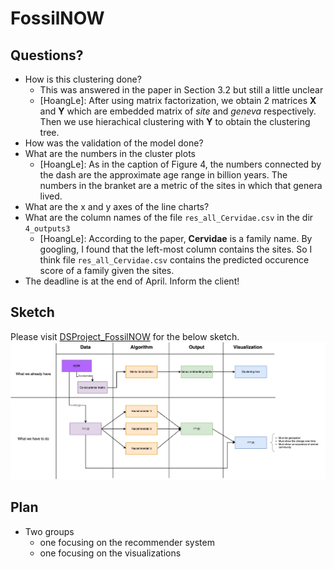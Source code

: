 # FossilNOW

## Questions?

- How is this clustering done?
  - This was answered in the paper in Section 3.2 but still a little unclear
  - [HoangLe]: After using matrix factorization, we obtain 2 matrices **X** and **Y** which are embedded matrix of _site_ and _geneva_ respectively. Then we use hierachical clustering with **Y** to obtain the clustering tree.
- How was the validation of the model done?
- What are the numbers in the cluster plots
  - [HoangLe]: As in the caption of Figure 4, the numbers connected by the dash are the approximate age range in billion years. The numbers in the branket are a metric of the sites in which that genera lived.
- What are the x and y axes of the line charts?
- What are the column names of the file `res_all_Cervidae.csv` in the dir `4_outputs3`
  - [HoangLe]: According to the paper, **Cervidae** is a family name. By googling, I found that the left-most column contains the sites. So I think file `res_all_Cervidae.csv` contains the predicted occurence score of a family given the sites.
- The deadline is at the end of April. Inform the client!

## Sketch

Please visit [DSProject_FossilNOW](https://drive.google.com/file/d/1KbPRdbDTGs5pSB0M_LfZ21iL8WO6MxNj/view?usp=sharing) for the below sketch.
![Components](figs/DSProject_FossilNOW.drawio.png)

## Plan

- Two groups
  - one focusing on the recommender system
  - one focusing on the visualizations
